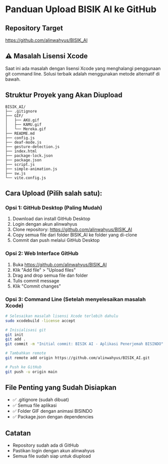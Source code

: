 # Panduan Upload BISIK AI ke GitHub

## Repository Target
https://github.com/alinwahyus/BISIK_AI

## ⚠️ Masalah Lisensi Xcode
Saat ini ada masalah dengan lisensi Xcode yang menghalangi penggunaan git command line. Solusi terbaik adalah menggunakan metode alternatif di bawah.

## Struktur Proyek yang Akan Diupload
```
BISIK_AI/
├── .gitignore
├── GIF/
│   ├── AKU.gif
│   ├── KAMU.gif
│   └── Mereka.gif
├── README.md
├── config.js
├── deaf-mode.js
├── gesture-detection.js
├── index.html
├── package-lock.json
├── package.json
├── script.js
├── simple-animation.js
├── sw.js
└── vite.config.js
```

## Cara Upload (Pilih salah satu):

### Opsi 1: GitHub Desktop (Paling Mudah)
1. Download dan install GitHub Desktop
2. Login dengan akun alinwahyus
3. Clone repository: https://github.com/alinwahyus/BISIK_AI
4. Copy semua file dari folder BISIK_AI ke folder yang di-clone
5. Commit dan push melalui GitHub Desktop

### Opsi 2: Web Interface GitHub
1. Buka https://github.com/alinwahyus/BISIK_AI
2. Klik "Add file" > "Upload files"
3. Drag and drop semua file dan folder
4. Tulis commit message
5. Klik "Commit changes"

### Opsi 3: Command Line (Setelah menyelesaikan masalah Xcode)
```bash
# Selesaikan masalah lisensi Xcode terlebih dahulu
sudo xcodebuild -license accept

# Inisialisasi git
git init
git add .
git commit -m "Initial commit: BISIK AI - Aplikasi Penerjemah BISINDO"

# Tambahkan remote
git remote add origin https://github.com/alinwahyus/BISIK_AI.git

# Push ke GitHub
git push -u origin main
```

## File Penting yang Sudah Disiapkan
- ✅ .gitignore (sudah dibuat)
- ✅ Semua file aplikasi
- ✅ Folder GIF dengan animasi BISINDO
- ✅ Package.json dengan dependencies

## Catatan
- Repository sudah ada di GitHub
- Pastikan login dengan akun alinwahyus
- Semua file sudah siap untuk diupload